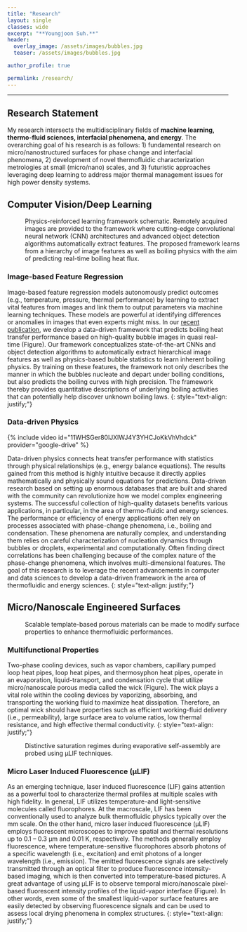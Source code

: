 ```yaml
---
title: "Research"
layout: single
classes: wide
excerpt: "**Youngjoon Suh.**"
header:
  overlay_image: /assets/images/bubbles.jpg
  teaser: /assets/images/bubbles.jpg

author_profile: true

permalink: /research/
---
```




------

## Research Statement 

My research intersects the multidisciplinary fields of **machine learning, thermo-fluid sciences, interfacial phenomena, and energy**. The overarching goal of his research is as follows: 1) fundamental research on micro/nanostructured surfaces for phase change and interfacial phenomena, 2) development of novel thermofluidic characterization metrologies at small (micro/nano) scales, and 3) futuristic approaches leveraging deep learning to address major thermal management issues for high power density systems. 



## Computer Vision/Deep Learning

<figure style="width: 500px" class="align-right">
  <img src="{{ site.url }}{{ site.baseurl }}/assets/images/Bubbles2.png" alt="">
  <figcaption>Physics-reinforced learning framework schematic. Remotely acquired images are provided to the framework where cutting-edge convolutional neural network (CNN) architectures and advanced object detection algorithms automatically extract features. The proposed framework learns from a hierarchy of image features as well as boiling physics with the aim of predicting real-time boiling heat flux.</figcaption>
</figure> 



### Image-based Feature Regression

Image-based feature regression models autonomously predict outcomes (e.g., temperature, pressure, thermal performance) by learning to extract vital features from images and link them to output parameters via machine learning techniques. These models are powerful at identifying differences or anomalies in images that even experts might miss. In our [recent publication](https://www.nature.com/articles/s41598-021-85150-4), we develop a data-driven framework that predicts boiling heat transfer performance based on high-quality bubble images in quasi real-time (Figure). Our framework conceptualizes state-of-the-art CNNs and object detection algorithms to automatically extract hierarchical image features as well as physics-based bubble statistics to learn inherent boiling physics. By training on these features, the framework not only describes the manner in which the bubbles nucleate and depart under boiling conditions, but also predicts the boiling curves with high precision. The framework thereby provides quantitative descriptions of underlying boiling activities that can potentially help discover unknown boiling laws. 
{: style="text-align: justify;"}



### Data-driven Physics

{% include video id="11WHSGer80lJXlWJ4Y3YHCJoKkVhVhdck" provider="google-drive" %}

Data-driven physics connects heat transfer performance with statistics through physical relationships (e.g., energy balance equations). The results gained from this method is highly intuitive because it directly applies mathematically and physically sound equations for predictions. Data-driven research based on setting up enormous databases that are built and shared with the community can revolutionize how we model complex engineering systems. The successful collection of high-quality datasets benefits various applications, in particular, in the area of thermo-fluidic and energy sciences. The performance or efficiency of energy applications often rely on processes associated with phase-change phenomena, i.e., boiling and condensation. These phenomena are naturally complex, and understanding them relies on careful characterization of nucleation dynamics through bubbles or droplets, experimental and computationally. Often finding direct correlations has been challenging because of the complex nature of the phase-change phenomena, which involves multi-dimensional features. The goal of this research is to leverage the recent advancements in computer and data sciences to develop a data-driven framework in the area of thermofluidic and energy sciences.
{: style="text-align: justify;"}



## Micro/Nanoscale Engineered Surfaces

<figure style="width: 500px" class="align-right">
  <img src="{{ site.url }}{{ site.baseurl }}/assets/images/nano.png" alt="">
  <figcaption>Scalable template-based porous materials can be made to modify surface properties to enhance thermofluidic performances.</figcaption>
</figure> 

### Multifunctional Properties

Two-phase cooling devices, such as vapor chambers, capillary pumped loop heat pipes, loop heat pipes, and thermosyphon heat pipes, operate in an evaporation, liquid-transport, and condensation cycle that utilize micro/nanoscale porous media called the wick (Figure). The wick plays a vital role within the cooling devices by vaporizing, absorbing, and transporting the working fluid to maximize heat dissipation. Therefore, an optimal wick should have properties such as efficient working-fluid delivery (i.e., permeability), large surface area to volume ratios, low thermal resistance, and high effective thermal conductivity. 
{: style="text-align: justify;"}



<figure style="width: 450px" class="align-left">
  <img src="{{ site.url }}{{ site.baseurl }}/assets/images/fluorescence.png" alt="">
  <figcaption>Distinctive saturation regimes during evaporative self-assembly are probed using μLIF techniques.</figcaption>
</figure> 


### Micro Laser Induced Fluorescence (μLIF) 

As an emerging technique, laser induced fluorescence (LIF) gains attention as a powerful tool to characterize thermal profiles at multiple scales with high fidelity. In general, LIF utilizes temperature-and light-sensitive molecules called fluorophores. At the macroscale, LIF has been conventionally used to analyze bulk thermofluidic physics typically over the mm scale. On the other hand, micro laser induced fluorescence (μLIF) employs fluorescent microscopes to improve spatial and thermal resolutions up to 0.1 – 0.3 μm and 0.01 K, respectively. The methods generally employ fluorescence, where temperature-sensitive fluorophores absorb photons of a specific wavelength (i.e., excitation) and emit photons of a longer wavelength (i.e., emission). The emitted fluorescence signals are selectively transmitted through an optical filter to produce fluorescence intensity-based imaging, which is then converted into temperature-based pictures. A great advantage of using μLIF is to observe temporal micro/nanoscale pixel-based fluorescent intensity profiles of the liquid-vapor interface (Figure). In other words, even some of the smallest liquid-vapor surface features are easily detected by observing fluorescence signals and can be used to assess local drying phenomena in complex structures.
{: style="text-align: justify;"}
